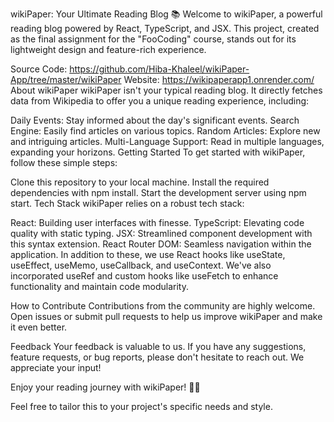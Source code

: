 wikiPaper: Your Ultimate Reading Blog 📚
Welcome to wikiPaper, a powerful reading blog powered by React, TypeScript, and JSX. This project, created as the final assignment for the "FooCoding" course, stands out for its lightweight design and feature-rich experience.

Source Code: https://github.com/Hiba-Khaleel/wikiPaper-App/tree/master/wikiPaper
Website: https://wikipaperapp1.onrender.com/
About wikiPaper
wikiPaper isn't your typical reading blog. It directly fetches data from Wikipedia to offer you a unique reading experience, including:

Daily Events: Stay informed about the day's significant events.
Search Engine: Easily find articles on various topics.
Random Articles: Explore new and intriguing articles.
Multi-Language Support: Read in multiple languages, expanding your horizons.
Getting Started
To get started with wikiPaper, follow these simple steps:

Clone this repository to your local machine.
Install the required dependencies with npm install.
Start the development server using npm start.
Tech Stack
wikiPaper relies on a robust tech stack:

React: Building user interfaces with finesse.
TypeScript: Elevating code quality with static typing.
JSX: Streamlined component development with this syntax extension.
React Router DOM: Seamless navigation within the application.
In addition to these, we use React hooks like useState, useEffect, useMemo, useCallback, and useContext. We've also incorporated useRef and custom hooks like useFetch to enhance functionality and maintain code modularity.

How to Contribute
Contributions from the community are highly welcome. Open issues or submit pull requests to help us improve wikiPaper and make it even better.

Feedback
Your feedback is valuable to us. If you have any suggestions, feature requests, or bug reports, please don't hesitate to reach out. We appreciate your input!

Enjoy your reading journey with wikiPaper! 📖🌐

Feel free to tailor this to your project's specific needs and style.

